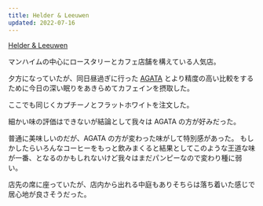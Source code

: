 ```yaml
---
title: Helder & Leeuwen
updated: 2022-07-16
---
```



[Helder & Leeuwen](https://www.helder-leeuwen.de/)

マンハイムの中心にロースタリーとカフェ店舗を構えている人気店。

夕方になっていたが、同日昼過ぎに行った [AGATA](https://sotaro.io/coffee/agata) とより精度の高い比較をするために今日の深い眠りをあきらめてカフェインを摂取した。

ここでも同じくカプチーノとフラットホワイトを注文した。

細かい味の評価はできないが結論として我々は AGATA の方が好みだった。

普通に美味しいのだが、AGATA の方が変わった味がして特別感があった。
もしかしたらいろんなコーヒーをもっと飲みまくると結果としてこのような王道な味が一番、となるのかもしれないけど我々はまだパンピーなので変わり種に弱い。

店先の席に座っていたが、店内から出れる中庭もありそちらは落ち着いた感じで居心地が良さそうだった。

